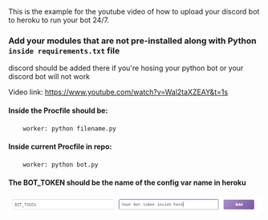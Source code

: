 This is the example for the youtube video of how to upload your discord bot to heroku to run your bot 24/7.


### Add your modules that are not pre-installed along with Python `inside requirements.txt` file
discord should be added there if you're hosing your python bot or your discord bot will not work


Video link: https://www.youtube.com/watch?v=Wal2taXZEAY&t=1s

#### Inside the Procfile should be:
```py
    worker: python filename.py
```
 
#### Inside current Procfile in repo:
```py
    worker: python bot.py
```
  
 #### The BOT_TOKEN should be the name of the config var name in heroku
 <img src="images/token.png" width="600">
